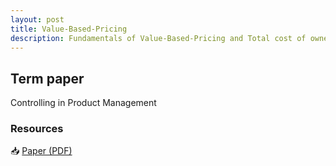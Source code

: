 ```yaml
---
layout: post
title: Value-Based-Pricing
description: Fundamentals of Value-Based-Pricing and Total cost of ownership analysis.
---
```

## Term paper

Controlling in Product Management

### Resources

📥 [Paper (PDF)](/downloads/value-based-pricing/value-based-pricing-paper.pdf)
